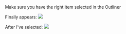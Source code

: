 
Make sure you have the right item selected in the Outliner

Finally appears:
![](https://i.imgur.com/Xax1Suy.png)


After I've selected:
![](https://i.imgur.com/v86tYVl.png)
